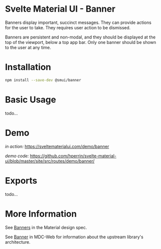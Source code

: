 # Svelte Material UI - Banner

Banners display important, succinct messages. They can provide actions for the user to take. They requires user action to be dismissed.

Banners are persistent and non-modal, and they should be displayed at the top of the viewport, below a top app bar. Only one banner should be shown to the user at any time.

# Installation

```sh
npm install --save-dev @smui/banner
```

# Basic Usage

todo...

# Demo

_in action:_ https://sveltematerialui.com/demo/banner

_demo code:_ https://github.com/hperrin/svelte-material-ui/blob/master/site/src/routes/demo/banner/

# Exports

todo...

# More Information

See [Banners](https://material.io/components/banners) in the Material design spec.

See [Banner](https://github.com/material-components/material-components-web/tree/v10.0.0/packages/mdc-banner) in MDC-Web for information about the upstream library's architecture.
